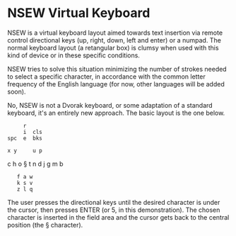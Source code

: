NSEW Virtual Keyboard
=====================

NSEW is a virtual keyboard layout aimed towards text insertion via
remote control directional keys (up, right, down, left and enter)
or a numpad. The normal keyboard layout (a retangular box) is clumsy
when used with this kind of device or in these specific conditions.

NSEW tries to solve this situation minimizing the number of strokes
needed to select a specific character, in accordance with the common
letter frequency of the English language (for now, other languages
will be added soon).

No, NSEW is not a Dvorak keyboard, or some adaptation of a standard
keyboard, it's an entirely new approach. The basic layout is the one
below.


         r
         i  cls
    spc  e  bks

    x y     u p
  c h o  §  t n d
    j g     m b

       f a w
       k s v
       z l q


The user presses the directional keys until the desired character is
under the cursor, then presses ENTER (or 5, in this demonstration). The
chosen character is inserted in the field area and the cursor gets
back to the central position (the § character).
